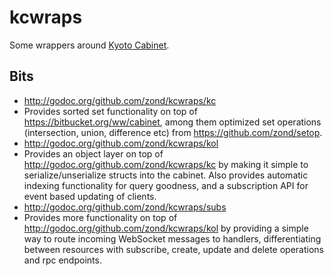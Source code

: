 kcwraps
=======

Some wrappers around <a href="http://fallabs.com/kyotocabinet/">Kyoto Cabinet</a>.

## Bits

* http://godoc.org/github.com/zond/kcwraps/kc
 * Provides sorted set functionality on top of https://bitbucket.org/ww/cabinet, 
   among them optimized set operations (intersection, union, difference etc) 
	 from https://github.com/zond/setop.
* http://godoc.org/github.com/zond/kcwraps/kol
 * Provides an object layer on top of http://godoc.org/github.com/zond/kcwraps/kc 
   by making it simple to serialize/unserialize structs into the cabinet. 
   Also provides automatic indexing functionality for query goodness, and a 
	 subscription API for event based updating of clients.
* http://godoc.org/github.com/zond/kcwraps/subs
 * Provides more functionality on top of http://godoc.org/github.com/zond/kcwraps/kol 
   by providing a simple way to route incoming WebSocket messages to handlers,
	 differentiating between resources with subscribe, create, update and delete operations
	 and rpc endpoints.
